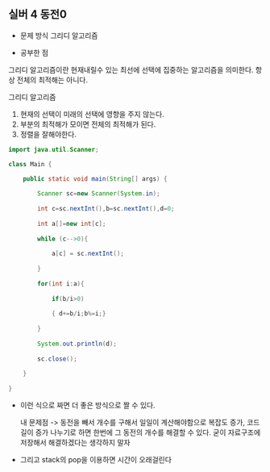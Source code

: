 ## 실버 4 동전0

- 문제 방식
   그리디 알고리즘
  
- 공부한 점

 그리디 알고리즘이란 현재내릴수 있는 최선에 선택에 집중하는 알고리즘을 의미한다. 항상 전체의 최적해는 아니다.
 
 그리디 알고리즘
 1. 현재의 선택이 미래의 선택에 영향을 주지 않는다.
 2. 부분의 최적해가 모이면 전체의 최적해가 된다.
 3. 정렬을 잘해야한다.
 


```java
import java.util.Scanner;

class Main {

	public static void main(String[] args) {
 
		Scanner sc=new Scanner(System.in);
  
		int c=sc.nextInt(),b=sc.nextInt(),d=0;
  
		int a[]=new int[c];
  
		while (c-->0){
  
			a[c] = sc.nextInt();
   
		}
  
		for(int i:a){
  
			if(b/i>0)
   
			{ d+=b/i;b%=i;}
   
		}
  
		System.out.println(d);
  
		sc.close();
  
	}
 
}
```





- 이런 식으로 짜면 더 좋은 방식으로 짤 수 있다.

  내 문제점 -> 동전을 빼서 개수를 구해서 일일이 계산해야함으로 복잡도 증가, 코드 길이 증가
              나누기로 하면 한번에 그 동전의 개수를 해결할 수 있다. 굳이 자료구조에 저장해서
              해결하겠다는 생각하지 말자
  
- 그리고 stack의 pop을 이용하면 시간이 오래걸린다
